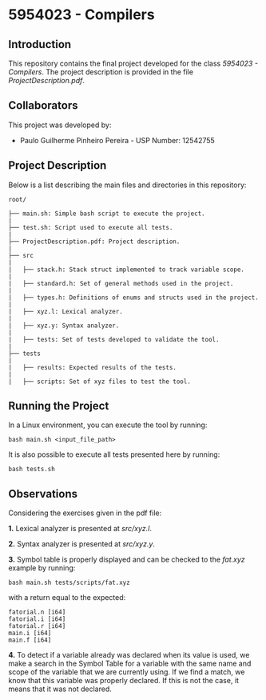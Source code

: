 # 5954023 - Compilers

## Introduction
This repository contains the final project developed for the class *5954023 - Compilers*. The project description is provided in the file *ProjectDescription.pdf*.

## Collaborators
This project was developed by:
* Paulo Guilherme Pinheiro Pereira - USP Number: 12542755

## Project Description
Below is a list describing the main files and directories in this repository:

```
root/

├── main.sh: Simple bash script to execute the project.
|
├── test.sh: Script used to execute all tests.
|
├── ProjectDescription.pdf: Project description.
|
├── src
|
|   ├── stack.h: Stack struct implemented to track variable scope.
|
|   ├── standard.h: Set of general methods used in the project.
|
|   ├── types.h: Definitions of enums and structs used in the project.
|
|   ├── xyz.l: Lexical analyzer.
|
|   ├── xyz.y: Syntax analyzer.
|
|   ├── tests: Set of tests developed to validate the tool.
|
├── tests
|
|   ├── results: Expected results of the tests.
|
|   ├── scripts: Set of xyz files to test the tool.
```

## Running the Project
In a Linux environment, you can execute the tool by running:

```
bash main.sh <input_file_path>
```

It is also possible to execute all tests presented here by running:

```
bash tests.sh
```

## Observations
Considering the exercises given in the pdf file:

**1.** Lexical analyzer is presented at *src/xyz.l*.

**2.** Syntax analyzer is presented at *src/xyz.y*.

**3.** Symbol table is properly displayed and can be checked to the *fat.xyz* example by running:

```
bash main.sh tests/scripts/fat.xyz
```
with a return equal to the expected:
```
fatorial.n [i64]
fatorial.i [i64]
fatorial.r [i64]
main.i [i64]
main.f [i64]
```

**4.** To detect if a variable already was declared when its value is used, we make a search in the Symbol Table for a variable with the same name and scope of the variable that we are currently using. If we find a match, we know that this variable was properly declared. If this is not the case, it means that it was not declared.